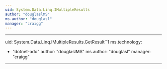 ```yaml
---
uid: System.Data.Linq.IMultipleResults
author: "douglaslMS"
ms.author: "douglasl"
manager: "craigg"
---
```


---
uid: System.Data.Linq.IMultipleResults.GetResult``1
ms.technology: 
  - "dotnet-ado"
author: "douglaslMS"
ms.author: "douglasl"
manager: "craigg"
---
